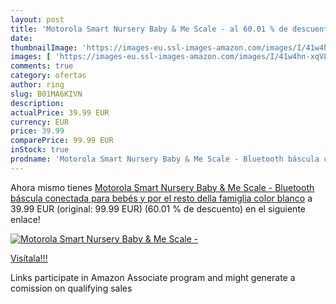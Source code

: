 ```yaml
---
layout: post
title: 'Motorola Smart Nursery Baby & Me Scale - al 60.01 % de descuento'
date: 
thumbnailImage: 'https://images-eu.ssl-images-amazon.com/images/I/41w4hn-xqVL._SL200_.jpg'
images: [ 'https://images-eu.ssl-images-amazon.com/images/I/41w4hn-xqVL._SL200_.jpg' ]
comments: true
category: ofertas
author: ring
slug: B01MA6KIVN
description:
actualPrice: 39.99 EUR
currency: EUR
price: 39.99
comparePrice: 99.99 EUR
inStock: true
prodname: 'Motorola Smart Nursery Baby & Me Scale - Bluetooth báscula conectada para bebés y por el resto della famiglia  color blanco'
---
```


Ahora mismo tienes [Motorola Smart Nursery Baby & Me Scale - Bluetooth báscula conectada para bebés y por el resto della famiglia  color blanco](https://www.amazon.es/dp/B01MA6KIVN/?tag=tolees-21) a 39.99 EUR (original: 99.99 EUR) (60.01 %  de descuento) en el siguiente enlace!

[![Motorola Smart Nursery Baby & Me Scale -](https://images-eu.ssl-images-amazon.com/images/I/41w4hn-xqVL._SL200_.jpg)](https://www.amazon.es/dp/B01MA6KIVN/?tag=tolees-21)

[Visítala!!!](https://www.amazon.es/dp/B01MA6KIVN/?tag=tolees-21)

Links participate in Amazon Associate program and might generate a comission on qualifying sales
